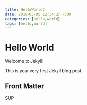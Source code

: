 ```yaml
---
title: HelloWorld2
date: 2018-05-05 12:34:27 -500
categories: [hello,world]
tags: [hello,world]
---
```


# Hello World


Welcome to Jekyll!

This is your very first Jekyll blog post.

## Front Matter

SUP
